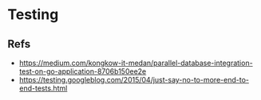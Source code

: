# Testing





## Refs

* https://medium.com/kongkow-it-medan/parallel-database-integration-test-on-go-application-8706b150ee2e
* https://testing.googleblog.com/2015/04/just-say-no-to-more-end-to-end-tests.html





